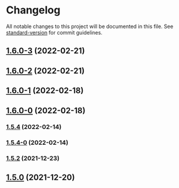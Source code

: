 # Changelog

All notable changes to this project will be documented in this file. See [standard-version](https://github.com/conventional-changelog/standard-version) for commit guidelines.

## [1.6.0-3](https://github.com/koatty/koatty_trace/compare/v1.6.0-2...v1.6.0-3) (2022-02-21)

## [1.6.0-2](https://github.com/koatty/koatty_trace/compare/v1.6.0-1...v1.6.0-2) (2022-02-21)

## [1.6.0-1](https://github.com/koatty/koatty_trace/compare/v1.6.0-0...v1.6.0-1) (2022-02-18)

## [1.6.0-0](https://github.com/koatty/koatty_trace/compare/v1.5.4...v1.6.0-0) (2022-02-18)

### [1.5.4](https://github.com/koatty/koatty_trace/compare/v1.5.4-0...v1.5.4) (2022-02-14)

### [1.5.4-0](https://github.com/koatty/koatty_trace/compare/v1.5.2...v1.5.4-0) (2022-02-14)

### [1.5.2](https://github.com/koatty/koatty_trace/compare/v1.5.0...v1.5.2) (2021-12-23)

## [1.5.0](https://github.com/koatty/koatty_trace/compare/v1.4.30...v1.5.0) (2021-12-20)
